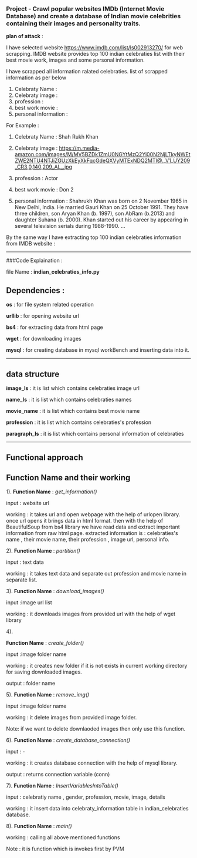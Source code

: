 ### Project - Crawl popular websites IMDb (Internet Movie Database) and create a database of Indian movie celebrities containing their images and personality traits.

**plan of attack** :

I have selected website https://www.imdb.com/list/ls002913270/ for web scrapping. 
IMDB website provides top 100 indian celebraties list with their best movie work, images and some personal information.

I have scrapped all  information ralated celebraties. 
list of scrapped information as per below

1) Celebraty Name :
2) Celebraty image :
3) profession :
4) best work movie :
5) personal information :

For Example :

1) Celebraty Name : Shah Rukh Khan

2) Celebraty image : https://m.media-amazon.com/images/M/MV5BZDk1ZmU0NGYtMzQ2Yi00N2NjLTkyNWEtZWE2NTU4NTJiZGUzXkEyXkFqcGdeQXVyMTExNDQ2MTI@._V1_UY209_CR3,0,140,209_AL_.jpg

3) profession : Actor

4) best work movie : Don 2

5) personal information : Shahrukh Khan was born on 2 November 1965 in New Delhi, India. He married Gauri Khan on 25 October 1991. They have three children, son Aryan Khan (b. 1997), son AbRam (b.2013) and daughter Suhana (b. 2000). Khan started out his career by appearing in several television serials during 1988-1990. ...

By the same way I have extracting top 100 indian celebraties information from IMDB website :

****************************************************************************************************************************************

###Code Explaination :

file Name : **indian_celebraties_info.py**

## Dependencies :

**os** : for file system related operation

**urllib** : for opening website url

**bs4** : for extracting data from html page

**wget** : for downloading images

**mysql** : for creating database in mysql workBench and inserting data into it.

****************************************************************************************************************************************

## data structure

**image_ls** : it is list which contains celebraties image url

**name_ls** : it is list which contains celebraties names

**movie_name** : it is list which contains best movie name 

**profession** : it is list which contains celebraties's profession

**paragraph_ls** : it is list which contains personal information of celebraties


****************************************************************************************************************************************
## Functional approach

## Function Name  and their working
1).
**Function Name** : *get_information()*

input : website url

working : it takes url and open webpage with the help of urlopen library. once url opens it brings data in html format.
then with the help of BeautifulSoup from bs4 library we have read data and extract important information from raw html page.
extracted information is : celebraties's name , their movie name, their profession , image url, personal info.

2). 
**Function Name** : *partition()*

input : text data

working : it takes text data and separate out profession and movie name in separate list.

3).
**Function Name** : *download_images()*

input :image url list

working : it downloads images from provided url with the help of wget library

4).

**Function Name** : *create_folder()*

input :image folder name

working : it creates new folder if it is not exists in current working directory for saving downloaded images. 

output : folder name


5).
**Function Name** : *remove_img()*

input :image folder name

working : it delete images from provided image folder.

Note: if we want to delete downlaoded images  then only use this function.


6).
**Function Name** : *create_database_connection()*

input : -

working : it creates database connection with the help of mysql library.

output : returns connection variable (conn)


7).
**Function Name** : *InsertVariablesIntoTable()*

input : celebratiy name , gender, profession, movie, image, details

working : it insert data into celebraty_information table in indian_celebraties database.

8).
**Function Name** : *main()*

working : calling all above mentioned functions 

Note : it is function which is invokes first by PVM







